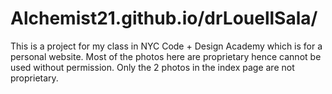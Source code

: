 # Alchemist21.github.io/drLouellSala/
This is a project for my class in NYC Code + Design Academy which is for a personal website. 
Most of the photos here are proprietary hence cannot be used without permission.
Only the 2 photos in the index page are not proprietary.




